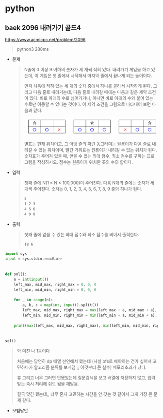 # python

## baek 2096 내려가기 골드4

https://www.acmicpc.net/problem/2096

> python3 288ms



* 문제

  > N줄에 0 이상 9 이하의 숫자가 세 개씩 적혀 있다. 내려가기 게임을 하고 있는데, 이 게임은 첫 줄에서 시작해서 마지막 줄에서 끝나게 되는 놀이이다.
  >
  > 먼저 처음에 적혀 있는 세 개의 숫자 중에서 하나를 골라서 시작하게 된다. 그리고 다음 줄로 내려가는데, 다음 줄로 내려갈 때에는 다음과 같은 제약 조건이 있다. 바로 아래의 수로 넘어가거나, 아니면 바로 아래의 수와 붙어 있는 수로만 이동할 수 있다는 것이다. 이 제약 조건을 그림으로 나타내어 보면 다음과 같다.
  >
  > ![img](md-images/down.png)
  >
  > 별표는 현재 위치이고, 그 아랫 줄의 파란 동그라미는 원룡이가 다음 줄로 내려갈 수 있는 위치이며, 빨간 가위표는 원룡이가 내려갈 수 없는 위치가 된다. 숫자표가 주어져 있을 때, 얻을 수 있는 최대 점수, 최소 점수를 구하는 프로그램을 작성하시오. 점수는 원룡이가 위치한 곳의 수의 합이다.
  
* 입력

  > 첫째 줄에 N(1 ≤ N ≤ 100,000)이 주어진다. 다음 N개의 줄에는 숫자가 세 개씩 주어진다. 숫자는 0, 1, 2, 3, 4, 5, 6, 7, 8, 9 중의 하나가 된다.
  >
  > ```bash
  > 3
  > 1 2 3
  > 4 5 6
  > 4 9 0
  > ```
  >
  
* 출력

  > 첫째 줄에 얻을 수 있는 최대 점수와 최소 점수를 띄어서 출력한다.
  >
  > ```bash
  > 18 6
  > ```



```python
import sys
input = sys.stdin.readline


def sol():
    n = int(input())
    left_max, mid_max, right_max = 0, 0, 0
    left_min, mid_min, right_min = 0, 0, 0

    for _ in range(n):
        a, b, c = map(int, input().split())
        left_max, mid_max, right_max = max(left_max + a, mid_max + a), max(left_max + b, mid_max + b, right_max + b), max(mid_max + c, right_max + c)
        left_min, mid_min, right_min = min(left_min + a, mid_min + a), min(left_min + b, mid_min + b, right_min + b), min(mid_min + c, right_min + c)

    print(max(left_max, mid_max, right_max), min(left_min, mid_min, right_min))


sol()
```

> 와 미친 나 1등이다
>
> 처음에는 당연히 dp 배열 선언해서 했는데 (사실 bfs로 해야하는 건가 싶어서 고민하다가 알고리즘 분류를 보게댐 ;; 이것부터 큰 실수) 메모리초과가 났다.
>
> 휴 그리고 너무 그러면 안됐었는데 질문검색을 보고 배열에 저장하지 않고, 입력 받는 즉시 처리해 줘도 됨을 깨달음.
>
> 결국 맞긴 했는데,, 너무 혼자 고민하는 시간을 안 갖는 것 같아서 그게 가장 큰 문제 같다.



* 모범답안

  ```python
  
  ```
  
  > 

